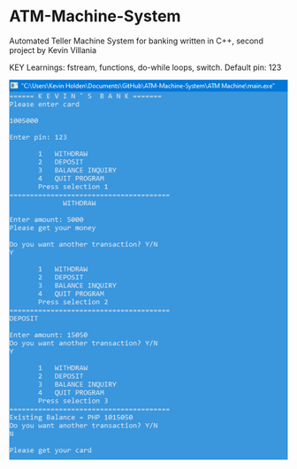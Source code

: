 # ATM-Machine-System

Automated Teller Machine System for banking
written in C++, second project by Kevin Villania

KEY Learnings: fstream, functions, do-while loops, switch.
Default pin: 123

![](github.PNG)
